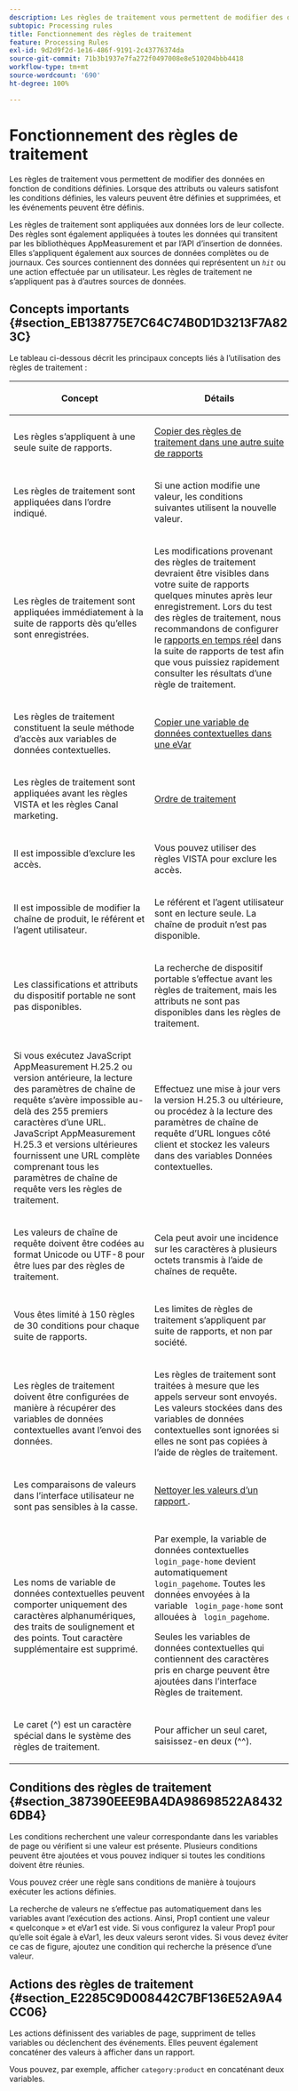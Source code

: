 ```yaml
---
description: Les règles de traitement vous permettent de modifier des données en fonction de conditions définies. Lorsque des attributs ou valeurs satisfont les conditions définies, les valeurs peuvent être définies et supprimées, et les événements peuvent être définis.
subtopic: Processing rules
title: Fonctionnement des règles de traitement
feature: Processing Rules
exl-id: 9d2d9f2d-1e16-486f-9191-2c43776374da
source-git-commit: 71b3b1937e7fa272f0497008e8e510204bbb4418
workflow-type: tm+mt
source-wordcount: '690'
ht-degree: 100%

---
```


# Fonctionnement des règles de traitement

Les règles de traitement vous permettent de modifier des données en fonction de conditions définies. Lorsque des attributs ou valeurs satisfont les conditions définies, les valeurs peuvent être définies et supprimées, et les événements peuvent être définis.

Les règles de traitement sont appliquées aux données lors de leur collecte. Des règles sont également appliquées à toutes les données qui transitent par les bibliothèques AppMeasurement et par l’API d’insertion de données. Elles s’appliquent également aux sources de données complètes ou de journaux. Ces sources contiennent des données qui représentent un *`hit`* ou une action effectuée par un utilisateur. Les règles de traitement ne s’appliquent pas à d’autres sources de données.

## Concepts importants {#section_EB138775E7C64C74B0D1D3213F7A823C}

Le tableau ci-dessous décrit les principaux concepts liés à l’utilisation des règles de traitement :

<table id="table_287C606AE26E47AA8F737411990ACEB2"> 
 <thead> 
  <tr> 
   <th colname="col1" class="entry"> <p>Concept </p> </th> 
   <th colname="col2" class="entry"> <p>Détails </p> </th> 
  </tr> 
 </thead>
 <tbody> 
  <tr> 
   <td colname="col1"> <p>Les règles s’appliquent à une seule suite de rapports. </p> </td> 
   <td colname="col2"> <p> <a href="/help/admin/admin/c-processing-rules/c-processing-rules-configuration/t-processing-rules-copy-to-rs.md"> Copier des règles de traitement dans une autre suite de rapports </a> </p> </td> 
  </tr> 
  <tr> 
   <td colname="col1"> <p>Les règles de traitement sont appliquées dans l’ordre indiqué. </p> </td> 
   <td colname="col2"> <p>Si une action modifie une valeur, les conditions suivantes utilisent la nouvelle valeur. </p> </td> 
  </tr> 
  <tr> 
   <td colname="col1"> <p>Les règles de traitement sont appliquées immédiatement à la suite de rapports dès qu’elles sont enregistrées. </p> </td> 
   <td colname="col2"> <p>Les modifications provenant des règles de traitement devraient être visibles dans votre suite de rapports quelques minutes après leur enregistrement. Lors du test des règles de traitement, nous recommandons de configurer le <a href="/help/admin/admin/realtime/t-realtime-admin.md"> rapports en temps réel</a> dans la suite de rapports de test afin que vous puissiez rapidement consulter les résultats d’une règle de traitement. </p> </td> 
  </tr> 
  <tr> 
   <td colname="col1"> <p>Les règles de traitement constituent la seule méthode d’accès aux variables de données contextuelles. </p> </td> 
   <td colname="col2"> <p> <a href="/help/admin/admin/c-processing-rules/processing-rules-examples/processing-rules-copy-context-data.md"> Copier une variable de données contextuelles dans une eVar </a> </p> </td> 
  </tr> 
  <tr> 
   <td colname="col1"> <p>Les règles de traitement sont appliquées avant les règles VISTA et les règles Canal marketing. </p> </td> 
   <td colname="col2"> <p> <a href="/help/admin/admin/c-processing-rules/c-processing-rules-configuration/processing-rule-order.md"> Ordre de traitement </a> </p> </td> 
  </tr> 
  <tr> 
   <td colname="col1"> <p>Il est impossible d’exclure les accès. </p> </td> 
   <td colname="col2"> <p>Vous pouvez utiliser des règles VISTA pour exclure les accès. </p> </td> 
  </tr> 
  <tr> 
   <td colname="col1"> <p>Il est impossible de modifier la chaîne de produit, le référent et l’agent utilisateur. </p> </td> 
   <td colname="col2"> <p>Le référent et l’agent utilisateur sont en lecture seule. La chaîne de produit n’est pas disponible. </p> </td> 
  </tr> 
  <tr> 
   <td colname="col1"> <p>Les classifications et attributs du dispositif portable ne sont pas disponibles. </p> </td> 
   <td colname="col2"> <p>La recherche de dispositif portable s’effectue avant les règles de traitement, mais les attributs ne sont pas disponibles dans les règles de traitement. </p> </td> 
  </tr> 
  <tr> 
   <td colname="col1"> <p>Si vous exécutez JavaScript AppMeasurement H.25.2 ou version antérieure, la lecture des paramètres de chaîne de requête s’avère impossible au-delà des 255 premiers caractères d’une URL. JavaScript AppMeasurement H.25.3 et versions ultérieures fournissent une URL complète comprenant tous les paramètres de chaîne de requête vers les règles de traitement. </p> </td> 
   <td colname="col2"> <p>Effectuez une mise à jour vers la version H.25.3 ou ultérieure, ou procédez à la lecture des paramètres de chaîne de requête d’URL longues côté client et stockez les valeurs dans des variables Données contextuelles. </p> </td> 
  </tr> 
  <tr> 
   <td colname="col1"> <p>Les valeurs de chaîne de requête doivent être codées au format Unicode ou UTF-8 pour être lues par des règles de traitement. </p> </td> 
   <td colname="col2"> <p>Cela peut avoir une incidence sur les caractères à plusieurs octets transmis à l’aide de chaînes de requête. </p> </td> 
  </tr> 
  <tr> 
   <td colname="col1"> <p>Vous êtes limité à 150 règles de 30 conditions pour chaque suite de rapports. </p> </td> 
   <td colname="col2"> <p>Les limites de règles de traitement s’appliquent par suite de rapports, et non par société. </p> </td> 
  </tr> 
  <tr> 
   <td colname="col1"> <p>Les règles de traitement doivent être configurées de manière à récupérer des variables de données contextuelles avant l’envoi des données. </p> </td> 
   <td colname="col2"> <p>Les règles de traitement sont traitées à mesure que les appels serveur sont envoyés. Les valeurs stockées dans des variables de données contextuelles sont ignorées si elles ne sont pas copiées à l’aide de règles de traitement. </p> </td> 
  </tr> 
  <tr> 
   <td colname="col1"> <p>Les comparaisons de valeurs dans l’interface utilisateur ne sont pas sensibles à la casse. </p> </td> 
   <td colname="col2"> <p> <a href="/help/admin/admin/c-processing-rules/processing-rules-examples/clean-up-values-in-a-report.md"> Nettoyer les valeurs d’un rapport </a>. </p> </td> 
  </tr> 
  <tr> 
   <td colname="col1"> <p>Les noms de variable de données contextuelles peuvent comporter uniquement des caractères alphanumériques, des traits de soulignement et des points. Tout caractère supplémentaire est supprimé. </p> </td> 
   <td colname="col2"> <p>Par exemple, la variable de données contextuelles <code> login_page-home</code> devient automatiquement <code> login_pagehome</code>. Toutes les données envoyées à la variable <code> login_page-home</code> sont allouées à <code> login_pagehome</code>. </p> <p>Seules les variables de données contextuelles qui contiennent des caractères pris en charge peuvent être ajoutées dans l’interface Règles de traitement. </p> </td> 
  </tr> 
  <tr> 
   <td colname="col1"> <p>Le caret (^) est un caractère spécial dans le système des règles de traitement. </p> </td> 
   <td colname="col2"> <p>Pour afficher un seul caret, saisissez-en deux (^^). </p> </td> 
  </tr> 
 </tbody> 
</table>

## Conditions des règles de traitement {#section_387390EEE9BA4DA98698522A84326DB4}

Les conditions recherchent une valeur correspondante dans les variables de page ou vérifient si une valeur est présente. Plusieurs conditions peuvent être ajoutées et vous pouvez indiquer si toutes les conditions doivent être réunies.

Vous pouvez créer une règle sans conditions de manière à toujours exécuter les actions définies.

La recherche de valeurs ne s’effectue pas automatiquement dans les variables avant l’exécution des actions. Ainsi, Prop1 contient une valeur « quelconque » et eVar1 est vide. Si vous configurez la valeur Prop1 pour qu’elle soit égale à eVar1, les deux valeurs seront vides. Si vous devez éviter ce cas de figure, ajoutez une condition qui recherche la présence d’une valeur.

## Actions des règles de traitement {#section_E2285C9D008442C7BF136E52A9A4CC06}

Les actions définissent des variables de page, suppriment de telles variables ou déclenchent des événements. Elles peuvent également concaténer des valeurs à afficher dans un rapport.

Vous pouvez, par exemple, afficher `category:product` en concaténant deux variables.
